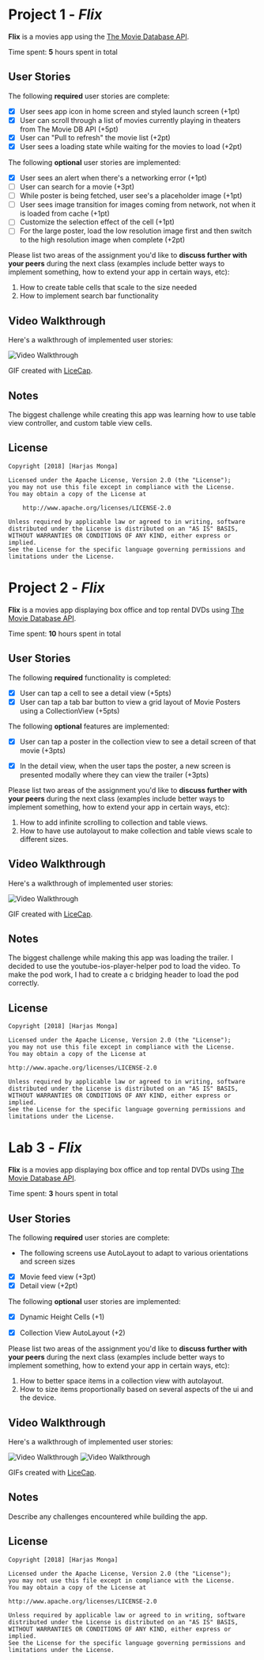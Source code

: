 # Project 1 - *Flix*

**Flix** is a movies app using the [The Movie Database API](http://docs.themoviedb.apiary.io/#).

Time spent: **5** hours spent in total

## User Stories

The following **required** user stories are complete:

- [x] User sees app icon in home screen and styled launch screen (+1pt)
- [x] User can scroll through a list of movies currently playing in theaters from The Movie DB API (+5pt)
- [x] User can "Pull to refresh" the movie list (+2pt)
- [x] User sees a loading state while waiting for the movies to load (+2pt)

The following **optional** user stories are implemented:

- [x] User sees an alert when there's a networking error (+1pt)
- [ ] User can search for a movie (+3pt)
- [ ] While poster is being fetched, user see's a placeholder image (+1pt)
- [ ] User sees image transition for images coming from network, not when it is loaded from cache (+1pt)
- [ ] Customize the selection effect of the cell (+1pt)
- [ ] For the large poster, load the low resolution image first and then switch to the high resolution image when complete (+2pt)

Please list two areas of the assignment you'd like to **discuss further with your peers** during the next class (examples include better ways to implement something, how to extend your app in certain ways, etc):

1. How to create table cells that scale to the size needed
2. How to implement search bar functionality

## Video Walkthrough

Here's a walkthrough of implemented user stories:

<img src='walkthrough1.gif' title='Video Walkthrough' width='' alt='Video Walkthrough' />

GIF created with [LiceCap](http://www.cockos.com/licecap/).

## Notes

The biggest challenge while creating this app was learning how to use table view controller, and custom table view cells.

## License

    Copyright [2018] [Harjas Monga]

    Licensed under the Apache License, Version 2.0 (the "License");
    you may not use this file except in compliance with the License.
    You may obtain a copy of the License at

        http://www.apache.org/licenses/LICENSE-2.0

    Unless required by applicable law or agreed to in writing, software
    distributed under the License is distributed on an "AS IS" BASIS,
    WITHOUT WARRANTIES OR CONDITIONS OF ANY KIND, either express or implied.
    See the License for the specific language governing permissions and
    limitations under the License.


# Project 2 - *Flix*

**Flix** is a movies app displaying box office and top rental DVDs using [The Movie Database API](http://docs.themoviedb.apiary.io/#).

Time spent: **10** hours spent in total

## User Stories

The following **required** functionality is completed:

- [x] User can tap a cell to see a detail view (+5pts)
- [x] User can tap a tab bar button to view a grid layout of Movie Posters using a CollectionView (+5pts)

The following **optional** features are implemented:

- [x] User can tap a poster in the collection view to see a detail screen of that movie (+3pts)
- [x] In the detail view, when the user taps the poster, a new screen is presented modally where they can view the trailer (+3pts)


Please list two areas of the assignment you'd like to **discuss further with your peers** during the next class (examples include better ways to implement something, how to extend your app in certain ways, etc):

1. How to add infinite scrolling to collection and table views.
2. How to have use autolayout to make collection and table views scale to different sizes.

## Video Walkthrough

Here's a walkthrough of implemented user stories:

<img src='walkthrough2.gif' title='Video Walkthrough' width='' alt='Video Walkthrough' />

GIF created with [LiceCap](http://www.cockos.com/licecap/).

## Notes

The biggest challenge while making this app was loading the trailer. I decided to use the youtube-ios-player-helper pod to load the video. To make the pod work, I had to create a c bridging header to load the pod correctly.

## License

    Copyright [2018] [Harjas Monga]

    Licensed under the Apache License, Version 2.0 (the "License");
    you may not use this file except in compliance with the License.
    You may obtain a copy of the License at

    http://www.apache.org/licenses/LICENSE-2.0

    Unless required by applicable law or agreed to in writing, software
    distributed under the License is distributed on an "AS IS" BASIS,
    WITHOUT WARRANTIES OR CONDITIONS OF ANY KIND, either express or implied.
    See the License for the specific language governing permissions and
    limitations under the License.

# Lab 3 - *Flix*

**Flix** is a movies app displaying box office and top rental DVDs using [The Movie Database API](http://docs.themoviedb.apiary.io/#).

Time spent: **3** hours spent in total

## User Stories

The following **required** user stories are complete:

- The following screens use AutoLayout to adapt to various orientations and screen sizes
- [x] Movie feed view (+3pt)
- [x] Detail view (+2pt)

The following **optional** user stories are implemented:

- [x] Dynamic Height Cells (+1)
- [x] Collection View AutoLayout (+2)


Please list two areas of the assignment you'd like to **discuss further with your peers** during the next class (examples include better ways to implement something, how to extend your app in certain ways, etc):

1. How to better space items in a collection view with autolayout.
2. How to size items proportionally based on several aspects of the ui and the device.

## Video Walkthrough

Here's a walkthrough of implemented user stories:

<img src='Flix-auto-1.gif' title='Video Walkthrough' width='' alt='Video Walkthrough' />
<img src='Flix-auto-2.gif' title='Video Walkthrough' width='' alt='Video Walkthrough' />


GIFs created with [LiceCap](http://www.cockos.com/licecap/).

## Notes

Describe any challenges encountered while building the app.

## License

    Copyright [2018] [Harjas Monga]

    Licensed under the Apache License, Version 2.0 (the "License");
    you may not use this file except in compliance with the License.
    You may obtain a copy of the License at

    http://www.apache.org/licenses/LICENSE-2.0

    Unless required by applicable law or agreed to in writing, software
    distributed under the License is distributed on an "AS IS" BASIS,
    WITHOUT WARRANTIES OR CONDITIONS OF ANY KIND, either express or implied.
    See the License for the specific language governing permissions and
    limitations under the License.
